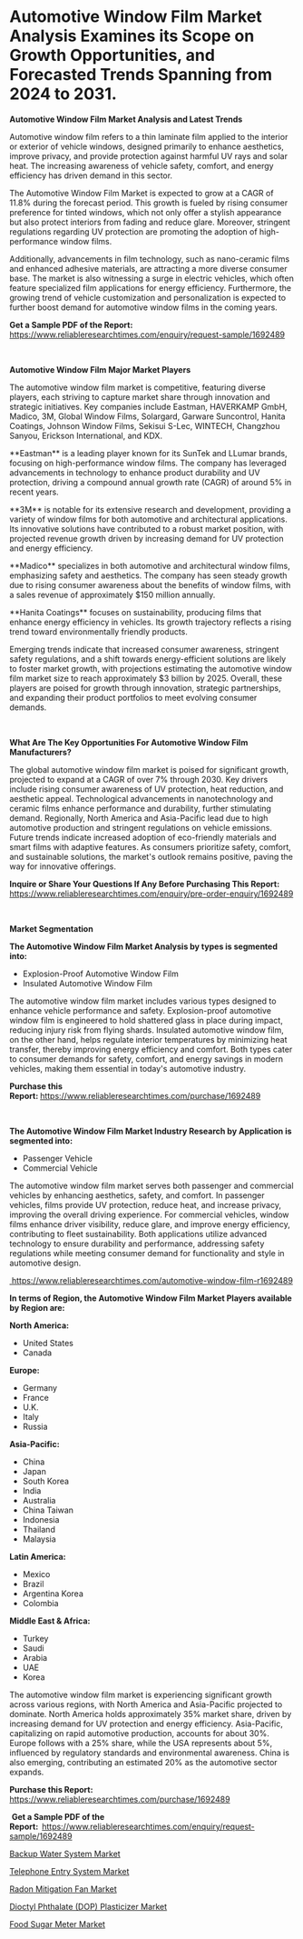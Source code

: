 <p><h1>Automotive Window Film Market Analysis Examines its Scope on Growth Opportunities, and Forecasted Trends Spanning from 2024 to 2031.</h1></p><p><strong>Automotive Window Film Market Analysis and Latest Trends</strong></p>
<p><p>Automotive window film refers to a thin laminate film applied to the interior or exterior of vehicle windows, designed primarily to enhance aesthetics, improve privacy, and provide protection against harmful UV rays and solar heat. The increasing awareness of vehicle safety, comfort, and energy efficiency has driven demand in this sector.</p><p>The Automotive Window Film Market is expected to grow at a CAGR of 11.8% during the forecast period. This growth is fueled by rising consumer preference for tinted windows, which not only offer a stylish appearance but also protect interiors from fading and reduce glare. Moreover, stringent regulations regarding UV protection are promoting the adoption of high-performance window films. </p><p>Additionally, advancements in film technology, such as nano-ceramic films and enhanced adhesive materials, are attracting a more diverse consumer base. The market is also witnessing a surge in electric vehicles, which often feature specialized film applications for energy efficiency. Furthermore, the growing trend of vehicle customization and personalization is expected to further boost demand for automotive window films in the coming years.</p></p>
<p><strong>Get a Sample PDF of the Report:&nbsp;</strong> <a href="https://www.reliableresearchtimes.com/enquiry/request-sample/1692489?utm_campaign=1425&utm_medium=2&utm_source=Github&utm_content=ia&utm_term=20102024&utm_id=automotive-window-film">https://www.reliableresearchtimes.com/enquiry/request-sample/1692489</a></p>
<p>&nbsp;</p>
<p><strong>Automotive Window Film Major Market Players</strong></p>
<p><p>The automotive window film market is competitive, featuring diverse players, each striving to capture market share through innovation and strategic initiatives. Key companies include Eastman, HAVERKAMP GmbH, Madico, 3M, Global Window Films, Solargard, Garware Suncontrol, Hanita Coatings, Johnson Window Films, Sekisui S-Lec, WINTECH, Changzhou Sanyou, Erickson International, and KDX.</p><p>**Eastman** is a leading player known for its SunTek and LLumar brands, focusing on high-performance window films. The company has leveraged advancements in technology to enhance product durability and UV protection, driving a compound annual growth rate (CAGR) of around 5% in recent years. </p><p>**3M** is notable for its extensive research and development, providing a variety of window films for both automotive and architectural applications. Its innovative solutions have contributed to a robust market position, with projected revenue growth driven by increasing demand for UV protection and energy efficiency.</p><p>**Madico** specializes in both automotive and architectural window films, emphasizing safety and aesthetics. The company has seen steady growth due to rising consumer awareness about the benefits of window films, with a sales revenue of approximately $150 million annually.</p><p>**Hanita Coatings** focuses on sustainability, producing films that enhance energy efficiency in vehicles. Its growth trajectory reflects a rising trend toward environmentally friendly products.</p><p>Emerging trends indicate that increased consumer awareness, stringent safety regulations, and a shift towards energy-efficient solutions are likely to foster market growth, with projections estimating the automotive window film market size to reach approximately $3 billion by 2025. Overall, these players are poised for growth through innovation, strategic partnerships, and expanding their product portfolios to meet evolving consumer demands.</p></p>
<p>&nbsp;</p>
<p><strong>What Are The Key Opportunities For Automotive Window Film Manufacturers?</strong></p>
<p><p>The global automotive window film market is poised for significant growth, projected to expand at a CAGR of over 7% through 2030. Key drivers include rising consumer awareness of UV protection, heat reduction, and aesthetic appeal. Technological advancements in nanotechnology and ceramic films enhance performance and durability, further stimulating demand. Regionally, North America and Asia-Pacific lead due to high automotive production and stringent regulations on vehicle emissions. Future trends indicate increased adoption of eco-friendly materials and smart films with adaptive features. As consumers prioritize safety, comfort, and sustainable solutions, the market's outlook remains positive, paving the way for innovative offerings.</p></p>
<p><strong>Inquire or Share Your Questions If Any Before Purchasing This Report:</strong> <a href="https://www.reliableresearchtimes.com/enquiry/pre-order-enquiry/1692489?utm_campaign=1425&utm_medium=2&utm_source=Github&utm_content=ia&utm_term=20102024&utm_id=automotive-window-film">https://www.reliableresearchtimes.com/enquiry/pre-order-enquiry/1692489</a></p>
<p>&nbsp;</p>
<p><strong>Market Segmentation</strong></p>
<p><strong>The Automotive Window Film Market Analysis by types is segmented into:</strong></p>
<p><ul><li>Explosion-Proof Automotive Window Film</li><li>Insulated Automotive Window Film</li></ul></p>
<p><p>The automotive window film market includes various types designed to enhance vehicle performance and safety. Explosion-proof automotive window film is engineered to hold shattered glass in place during impact, reducing injury risk from flying shards. Insulated automotive window film, on the other hand, helps regulate interior temperatures by minimizing heat transfer, thereby improving energy efficiency and comfort. Both types cater to consumer demands for safety, comfort, and energy savings in modern vehicles, making them essential in today's automotive industry.</p></p>
<p><strong>Purchase this Report:&nbsp;</strong><a href="https://www.reliableresearchtimes.com/purchase/1692489?utm_campaign=1425&utm_medium=2&utm_source=Github&utm_content=ia&utm_term=20102024&utm_id=automotive-window-film">https://www.reliableresearchtimes.com/purchase/1692489</a></p>
<p>&nbsp;</p>
<p><strong>The Automotive Window Film Market Industry Research by Application is segmented into:</strong></p>
<p><ul><li>Passenger Vehicle</li><li>Commercial Vehicle</li></ul></p>
<p><p>The automotive window film market serves both passenger and commercial vehicles by enhancing aesthetics, safety, and comfort. In passenger vehicles, films provide UV protection, reduce heat, and increase privacy, improving the overall driving experience. For commercial vehicles, window films enhance driver visibility, reduce glare, and improve energy efficiency, contributing to fleet sustainability. Both applications utilize advanced technology to ensure durability and performance, addressing safety regulations while meeting consumer demand for functionality and style in automotive design.</p></p>
<p><a href="https://www.reliableresearchtimes.com/automotive-window-film-r1692489?utm_campaign=1425&utm_medium=2&utm_source=Github&utm_content=ia&utm_term=20102024&utm_id=automotive-window-film">&nbsp;https://www.reliableresearchtimes.com/automotive-window-film-r1692489</a></p>
<p><strong>In terms of Region, the Automotive Window Film Market Players available by Region are:</strong></p>
<p>
    <p> <strong> North America: </strong>
        <ul>
            <li>United States</li>
            <li>Canada</li>
        </ul>
        </p> 
    <p> <strong> Europe: </strong>
        <ul>
            <li>Germany</li>
            <li>France</li>
            <li>U.K.</li>
            <li>Italy</li>
            <li>Russia</li>
        </ul>
        </p> 
    <p> <strong> Asia-Pacific: </strong>
        <ul>
            <li>China</li>
            <li>Japan</li>
            <li>South Korea</li>
            <li>India</li>
            <li>Australia</li>
            <li>China Taiwan</li>
            <li>Indonesia</li>
            <li>Thailand</li>
            <li>Malaysia</li>
        </ul>
        </p> 
    <p> <strong> Latin America: </strong>
        <ul>
            <li>Mexico</li>
            <li>Brazil</li>
            <li>Argentina Korea</li>
            <li>Colombia</li>
        </ul>
        </p> 
    <p> <strong> Middle East & Africa: </strong>
        <ul>
            <li>Turkey</li>
            <li>Saudi</li>
            <li>Arabia</li>
            <li>UAE</li>
            <li>Korea</li>
        </ul>
    </p>
    </p>
<p><p>The automotive window film market is experiencing significant growth across various regions, with North America and Asia-Pacific projected to dominate. North America holds approximately 35% market share, driven by increasing demand for UV protection and energy efficiency. Asia-Pacific, capitalizing on rapid automotive production, accounts for about 30%. Europe follows with a 25% share, while the USA represents about 5%, influenced by regulatory standards and environmental awareness. China is also emerging, contributing an estimated 20% as the automotive sector expands.</p></p>
<p><strong>Purchase this Report: </strong><a href="https://www.reliableresearchtimes.com/purchase/1692489?utm_campaign=1425&utm_medium=2&utm_source=Github&utm_content=ia&utm_term=20102024&utm_id=automotive-window-film">https://www.reliableresearchtimes.com/purchase/1692489</a></p>
<p>&nbsp;<strong>Get a Sample PDF of the Report:&nbsp;&nbsp;</strong><a href="https://www.reliableresearchtimes.com/enquiry/request-sample/1692489?utm_campaign=1425&utm_medium=2&utm_source=Github&utm_content=ia&utm_term=20102024&utm_id=automotive-window-film">https://www.reliableresearchtimes.com/enquiry/request-sample/1692489</a></p>
<p><strong></strong></p>
<p><p><a href="https://www.linkedin.com/pulse/strategic-forecast-backup-water-system-market-growth-trends-ekzyc?utm_campaign=1425&utm_medium=2&utm_source=Github&utm_content=ia&utm_term=20102024&utm_id=automotive-window-film">Backup Water System Market</a></p><p><a href="https://www.linkedin.com/pulse/telephone-entry-system-market-transformation-comparative-analysis-whlpc?utm_campaign=1425&utm_medium=2&utm_source=Github&utm_content=ia&utm_term=20102024&utm_id=automotive-window-film">Telephone Entry System Market</a></p><p><a href="https://www.linkedin.com/pulse/global-radon-mitigation-fan-market-pulse-trends-growth-analysis-h00dc?utm_campaign=1425&utm_medium=2&utm_source=Github&utm_content=ia&utm_term=20102024&utm_id=automotive-window-film">Radon Mitigation Fan Market</a></p><p><a href="https://github.com/arionmp/Market-Research-Report-List-5/blob/main/dioctyl-phthalate-dop-plasticizer-market.md?utm_campaign=1425&utm_medium=2&utm_source=Github&utm_content=ia&utm_term=20102024&utm_id=automotive-window-film">Dioctyl Phthalate (DOP) Plasticizer Market</a></p><p><a href="https://www.linkedin.com/pulse/disruption-innovation-food-sugar-meter-industry-market-cosec?utm_campaign=1425&utm_medium=2&utm_source=Github&utm_content=ia&utm_term=20102024&utm_id=automotive-window-film">Food Sugar Meter Market</a></p></p>